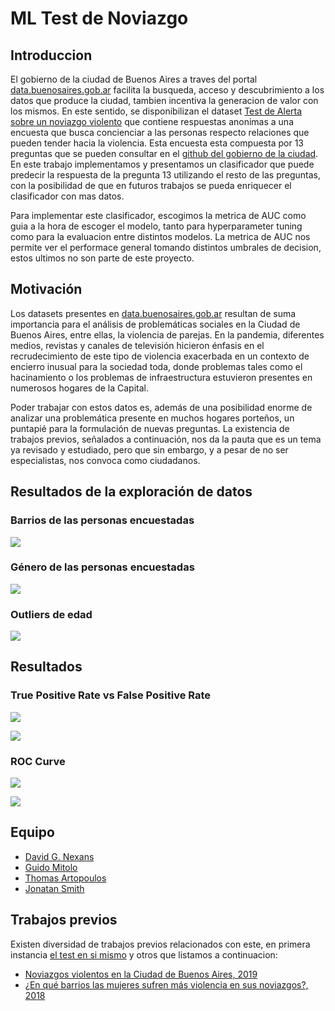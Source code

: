 # ML Test de Noviazgo

## Introduccion

El gobierno de la ciudad de Buenos Aires a traves del portal [data.buenosaires.gob.ar](https://data.buenosaires.gob.ar/) facilita la busqueda, acceso y descubrimiento a los datos que produce la ciudad, tambien incentiva la generacion de valor con los mismos. En este sentido, se disponibilizan el dataset [Test de Alerta sobre un noviazgo violento](https://data.buenosaires.gob.ar/dataset/test-alerta-sobre-noviazgo-violento) que contiene respuestas anonimas a una encuesta que busca concienciar a las personas respecto relaciones que pueden tender hacia la violencia. Esta encuesta esta compuesta por 13 preguntas que se pueden consultar en el [github del gobierno de la ciudad](https://github.com/datosgcba/test_alerta_noviazgo_violento). En este trabajo implementamos y presentamos un clasificador que puede predecir la respuesta de la pregunta 13 utilizando el resto de las preguntas, con la posibilidad de que en futuros trabajos se pueda enriquecer el clasificador con mas datos.

Para implementar este clasificador, escogimos la metrica de AUC como guia a la hora de escoger el modelo, tanto para hyperparameter tuning como para la evaluacion entre distintos modelos. La metrica de AUC nos permite ver el performace general tomando distintos umbrales de decision, estos ultimos no son parte de este proyecto.

## Motivación

Los datasets presentes en [data.buenosaires.gob.ar](https://data.buenosaires.gob.ar/) resultan de suma importancia para el análisis de problemáticas sociales en la Ciudad de Buenos Aires, entre ellas, la violencia de parejas. En la pandemia, diferentes medios, revistas y canales de televisión hicieron énfasis en el recrudecimiento de este tipo de violencia exacerbada en un contexto de encierro inusual para la sociedad toda, donde problemas tales como el hacinamiento o los problemas de infraestructura estuvieron presentes en numerosos hogares de la Capital.

Poder trabajar con estos datos es, además de una posibilidad enorme de analizar una problemática presente en muchos hogares porteños, un puntapié para la formulación de nuevas preguntas. La existencia de trabajos previos, señalados a continuación, nos da la pauta que es un tema ya revisado y estudiado, pero que sin embargo, y a pesar de no ser especialistas, nos convoca como ciudadanos. 

## Resultados de la exploración de datos

### Barrios de las personas encuestadas

![](https://github.com/cnexans/ml-test-noviazgo/blob/master/Imagenes/barriosdelosencuestados.png)

### Género de las personas encuestadas

![](https://github.com/cnexans/ml-test-noviazgo/blob/master/Imagenes/generoencuestados.png)

### Outliers de edad

![](https://github.com/cnexans/ml-test-noviazgo/blob/master/Imagenes/outliersedad.png)

## Resultados

### True Positive Rate vs False Positive Rate

![](https://github.com/cnexans/ml-test-noviazgo/blob/master/Imagenes/tpr-vs-fpr.png)

![](https://github.com/cnexans/ml-test-noviazgo/blob/master/Imagenes/matrixconfusion.png)

### ROC Curve

![](https://github.com/cnexans/ml-test-noviazgo/blob/master/Imagenes/roc-auc-final.png)

![](https://github.com/cnexans/ml-test-noviazgo/blob/master/Imagenes/ROC%20AUC.png)

## Equipo

* [David G. Nexans](https://github.com/cnexans)
* [Guido Mitolo](https://github.com/guidomitolo)
* [Thomas Artopoulos](https://github.com/thomasartopoulos)
* [Jonatan Smith](https://github.com/John31991)


## Trabajos previos

Existen diversidad de trabajos previos relacionados con este, en primera instancia [el test en si mismo](https://data.buenosaires.gob.ar/dataset/test-alerta-sobre-noviazgo-violento) y otros que listamos a continuacion:

* [Noviazgos violentos en la Ciudad de Buenos Aires, 2019](https://datosgcba.github.io/curso-datos/trabajos/noviazgos.html)
* [¿En qué barrios las mujeres sufren más violencia en sus noviazgos?, 2018](https://blog.properati.com.ar/en-que-barrios-las-mujeres-sufren-mas-violencia-en-sus-noviazgos/)



